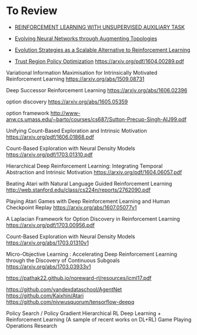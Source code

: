 
# To Review
* [REINFORCEMENT LEARNING WITH UNSUPERVISED AUXILIARY TASK](https://arxiv.org/pdf/1611.05397.pdf)

* [Evolving Neural Networks through Augmenting Topologies](http://nn.cs.utexas.edu/downloads/papers/stanley.ec02.pdf)

* [Evolution Strategies as a
Scalable Alternative to Reinforcement Learning](https://blog.openai.com/evolution-strategies/)

* [Trust Region Policy Optimization](https://arxiv.org/abs/1502.05477/)
https://arxiv.org/pdf/1604.00289.pdf

Variational Information Maximisation for Intrinsically Motivated Reinforcement Learning
https://arxiv.org/abs/1509.08731

Deep Successor Reinforcement Learning
https://arxiv.org/abs/1606.02396

option discovery
https://arxiv.org/abs/1605.05359

option framework
http://www-anw.cs.umass.edu/~barto/courses/cs687/Sutton-Precup-Singh-AIJ99.pdf

Unifying Count-Based Exploration and Intrinsic Motivation
https://arxiv.org/pdf/1606.01868.pdf

Count-Based Exploration with Neural Density Models
https://arxiv.org/pdf/1703.01310.pdf

Hierarchical Deep Reinforcement Learning:
Integrating Temporal Abstraction and
Intrinsic Motivation
https://arxiv.org/pdf/1604.06057.pdf

Beating Atari with Natural Language
Guided Reinforcement Learning
http://web.stanford.edu/class/cs224n/reports/2762090.pdf

Playing Atari Games with Deep Reinforcement Learning and Human Checkpoint Replay
https://arxiv.org/abs/1607.05077v1

A Laplacian Framework for Option Discovery in Reinforcement Learning
https://arxiv.org/pdf/1703.00956.pdf

Count-Based Exploration with Neural Density Models
https://arxiv.org/abs/1703.01310v1

Micro-Objective Learning : Accelerating Deep Reinforcement Learning through the Discovery of Continuous Subgoals
https://arxiv.org/abs/1703.03933v1

https://pathak22.github.io/noreward-rl/resources/icml17.pdf

https://github.com/yandexdataschool/AgentNet
https://github.com/Kaixhin/Atari
https://github.com/nivwusquorum/tensorflow-deepq

Policy Search / Policy Gradient
Hierarchical RL
Deep Learning + Reinforcement Learning (A sample of recent works on DL+RL)
Game Playing
Operations Research



